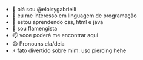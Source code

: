 - 👋 olá sou  @eloisygabrielli
- 👀 eu me interesso em linguagem de programação
- 🌱 estou aprendendo css, html e java
- 💞️ sou flamengista 
- 📫 voce poderá me encontrar aqui
- 😄 Pronouns ela/dela
- ⚡ fato divertido sobre mim: uso piercing hehe


